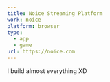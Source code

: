 ```yaml
---
title: Noice Streaming Platform
work: noice
platform: browser
type:
  - app
  - game
url: https://noice.com
---
```


I build almost everything XD
